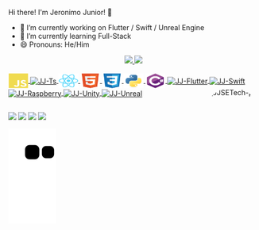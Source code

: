 Hi there! I'm Jeronimo Junior! 👋

- 🔭 I’m currently working on Flutter / Swift / Unreal Engine
- 🌱 I’m currently learning Full-Stack
- 😄 Pronouns: He/Him

<div align="center">
  <a href="https://github.com/jjsetech">
  <img height="180em" src="https://github-readme-stats.vercel.app/api?username=jjsetech&show_icons=true&theme=dracula&include_all_commits=true&count_private=true"/>
  <img height="180em" src="https://github-readme-stats.vercel.app/api/top-langs/?username=jjsetech&layout=compact&langs_count=7&theme=dracula"/>
</div>

<div style="display: inline_block"><br>
  <img align="center" alt="JJ-Js" height="30" width="40" src="https://raw.githubusercontent.com/devicons/devicon/master/icons/javascript/javascript-plain.svg">
  <img align="center" alt="JJ-Ts" height="30" width="40" src="https://cdn.jsdelivr.net/gh/devicons/devicon/icons/visualstudio/visualstudio-plain.svg">
  <img align="center" alt="JJ-React" height="30" width="40" src="https://raw.githubusercontent.com/devicons/devicon/master/icons/react/react-original.svg">
  <img align="center" alt="JJ-HTML" height="30" width="40" src="https://raw.githubusercontent.com/devicons/devicon/master/icons/html5/html5-original.svg">
  <img align="center" alt="JJ-CSS" height="30" width="40" src="https://raw.githubusercontent.com/devicons/devicon/master/icons/css3/css3-original.svg">
  <img align="center" alt="JJ-Python" height="30" width="40" src="https://raw.githubusercontent.com/devicons/devicon/master/icons/python/python-original.svg">
  <img align="center" alt="JJ-Csharp" height="30" width="40" src="https://raw.githubusercontent.com/devicons/devicon/master/icons/csharp/csharp-original.svg">
  <img align="center" alt="JJ-Flutter" height="30" width="40" src="https://cdn.jsdelivr.net/gh/devicons/devicon/icons/flutter/flutter-original.svg">
  <img align="center" alt="JJ-Swift" height="30" width="40" src="https://cdn.jsdelivr.net/gh/devicons/devicon/icons/swift/swift-original.svg">
  <img align="center" alt="JJ-Raspberry" height="30" width="40" src="https://cdn.jsdelivr.net/gh/devicons/devicon/icons/raspberrypi/raspberrypi-original.svg">
  <img align="center" alt="JJ-Unity" height="30" width="40" src="https://cdn.jsdelivr.net/gh/devicons/devicon@latest/icons/unity/unity-original.svg" />
  <img align="center" alt="JJ-Unreal" height="30" width="40" src="https://cdn.jsdelivr.net/gh/devicons/devicon@latest/icons/unrealengine/unrealengine-original.svg" />
  <img align="right" alt="JJSETech-pic" height="150" style="border-radius:50px;" src="https://jjstudioentertainment.com/developer//files/JuniorDev.jpg?width=676&height=676">
</div>
    
  ##
 
<div> 
  <a href="https://www.youtube.com/channel/UCyMXHsEdQCPy3DoEN532qRw" target="_blank"><img src="https://img.shields.io/badge/YouTube-FF0000?style=for-the-badge&logo=youtube&logoColor=white" target="_blank"></a>
  <a href="https://www.instagram.com/jeronimojunior1983" target="_blank"><img src="https://img.shields.io/badge/-Instagram-%23E4405F?style=for-the-badge&logo=instagram&logoColor=white" target="_blank"></a>
 	<a href="https://www.twitch.tv/jjsetech" target="_blank"><img src="https://img.shields.io/badge/Twitch-9146FF?style=for-the-badge&logo=twitch&logoColor=white" target="_blank"></a>
  <a href="https://www.linkedin.com/in/jeronimojuniordev" target="_blank"><img src="https://img.shields.io/badge/-LinkedIn-%230077B5?style=for-the-badge&logo=linkedin&logoColor=white" target="_blank"></a> 
 
  ![Snake animation](https://github.com/jjsetech/jjsetech/blob/output/github-contribution-grid-snake.svg)
 
</div>
